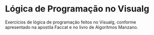 # Lógica de Programação no Visualg
Exercícios de lógica de programação feitos no Visualg, conforme apresentado na apostila Faccat e no livro de Algoritmos Manzano.
